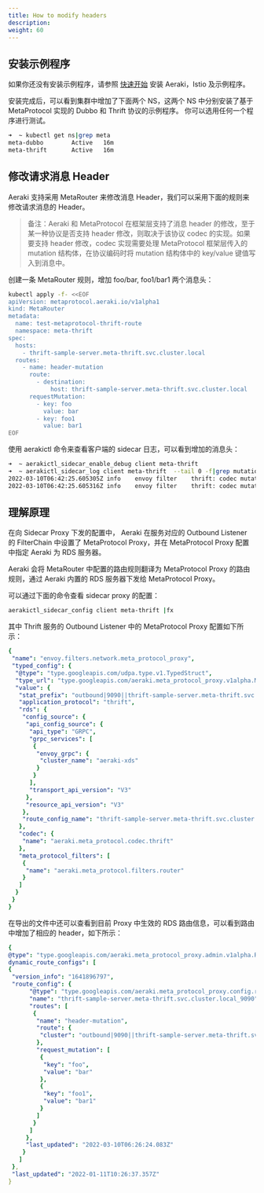 ```yaml
---
title: How to modify headers
description: 
weight: 60
---
```


## 安装示例程序

如果你还没有安装示例程序，请参照 [快速开始](/docs/v1.0/quickstart/) 安装 Aeraki，Istio 及示例程序。

安装完成后，可以看到集群中增加了下面两个 NS，这两个 NS 中分别安装了基于 MetaProtocol 实现的 Dubbo 和 Thrift 协议的示例程序。
你可以选用任何一个程序进行测试。

```bash
➜  ~ kubectl get ns|grep meta
meta-dubbo        Active   16m
meta-thrift       Active   16m
```

## 修改请求消息 Header

Aeraki 支持采用 MetaRouter 来修改消息 Header，我们可以采用下面的规则来修改请求消息的 Header。

> 备注：Aeraki 和 MetaProtocol 在框架层支持了消息 header 的修改，至于某一种协议是否支持 header 修改，则取决于该协议 codec 的实现。如果要支持 header 修改，codec 实现需要处理 MetaProtocol 框架层传入的 mutation 结构体，在协议编码时将 mutation 结构体中的 key/value 键值写入到消息中。

创建一条 MetaRouter 规则，增加 foo/bar, foo1/bar1 两个消息头：

```bash
kubectl apply -f- <<EOF
apiVersion: metaprotocol.aeraki.io/v1alpha1
kind: MetaRouter
metadata:
  name: test-metaprotocol-thrift-route
  namespace: meta-thrift
spec:
  hosts:
    - thrift-sample-server.meta-thrift.svc.cluster.local
  routes:
    - name: header-mutation
      route:
        - destination:
            host: thrift-sample-server.meta-thrift.svc.cluster.local
      requestMutation:
        - key: foo
          value: bar
        - key: foo1
          value: bar1
EOF
```

使用 aerakictl 命令来查看客户端的 sidecar 日志，可以看到增加的消息头：

```bash
➜  ~ aerakictl_sidecar_enable_debug client meta-thrift
➜  ~ aerakictl_sidecar_log client meta-thrift  --tail 0 -f|grep mutation
2022-03-10T06:42:25.605305Z	info	envoy filter	thrift: codec mutation foo : bar
2022-03-10T06:42:25.605316Z	info	envoy filter	thrift: codec mutation foo1 : bar1
```

## 理解原理

在向 Sidecar Proxy 下发的配置中， Aeraki 在服务对应的 Outbound Listener 的 FilterChain 中设置了 MetaProtocol Proxy，并在 MetaProtocol Proxy 配置中指定 Aeraki 为 RDS 服务器。

Aeraki 会将 MetaRouter 中配置的路由规则翻译为 MetaProtocol Proxy 的路由规则，通过 Aeraki 内置的 RDS 服务器下发给 MetaProtocol Proxy。

可以通过下面的命令查看 sidecar proxy 的配置：

``` bash
aerakictl_sidecar_config client meta-thrift |fx
```

其中 Thrift 服务的 Outbound Listener 中的 MetaProtocol Proxy 配置如下所示：

```yaml
{
 "name": "envoy.filters.network.meta_protocol_proxy",
 "typed_config": {
  "@type": "type.googleapis.com/udpa.type.v1.TypedStruct",
  "type_url": "type.googleapis.com/aeraki.meta_protocol_proxy.v1alpha.MetaProtocolProxy",
  "value": {
   "stat_prefix": "outbound|9090||thrift-sample-server.meta-thrift.svc.cluster.local",
   "application_protocol": "thrift",
   "rds": {
    "config_source": {
     "api_config_source": {
      "api_type": "GRPC",
      "grpc_services": [
       {
        "envoy_grpc": {
         "cluster_name": "aeraki-xds"
        }
       }
      ],
      "transport_api_version": "V3"
     },
     "resource_api_version": "V3"
    },
    "route_config_name": "thrift-sample-server.meta-thrift.svc.cluster.local_9090"
   },
   "codec": {
    "name": "aeraki.meta_protocol.codec.thrift"
   },
   "meta_protocol_filters": [
    {
     "name": "aeraki.meta_protocol.filters.router"
    }
   ]
  }
 }
}
```

在导出的文件中还可以查看到目前 Proxy 中生效的 RDS 路由信息，可以看到路由中增加了相应的 header，如下所示：

```yaml
{
@type": "type.googleapis.com/aeraki.meta_protocol_proxy.admin.v1alpha.RoutesConfigDump",
dynamic_route_configs": [
{
 "version_info": "1641896797",
 "route_config": {
      "@type": "type.googleapis.com/aeraki.meta_protocol_proxy.config.route.v1alpha.RouteConfiguration",
      "name": "thrift-sample-server.meta-thrift.svc.cluster.local_9090",
      "routes": [
       {
        "name": "header-mutation",
        "route": {
         "cluster": "outbound|9090||thrift-sample-server.meta-thrift.svc.cluster.local"
        },
        "request_mutation": [
         {
          "key": "foo",
          "value": "bar"
         },
         {
          "key": "foo1",
          "value": "bar1"
         }
        ]
       }
      ]
     },
     "last_updated": "2022-03-10T06:26:24.083Z"
    }
   ]
 },
 "last_updated": "2022-01-11T10:26:37.357Z"
}
```







